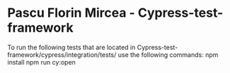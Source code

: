# Pascu Florin Mircea - Cypress-test-framework

To run the following tests that are located in Cypress-test-framework/cypress/integration/tests/ use the following commands:
npm install
npm run cy:open

